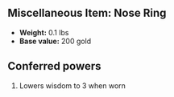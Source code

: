 ## Miscellaneous Item: Nose Ring

- **Weight:** 0.1 lbs
- **Base value:** 200 gold

## Conferred powers

1. Lowers wisdom to 3 when worn
